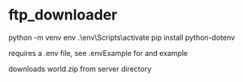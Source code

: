 # ftp_downloader 

python -m venv env
.\env\Scripts\activate
pip install python-dotenv

requires a .env file, see .envExample for and example

downloads world.zip from server directory